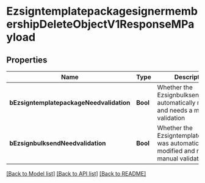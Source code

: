 # EzsigntemplatepackagesignermembershipDeleteObjectV1ResponseMPayload

## Properties
Name | Type | Description | Notes
------------ | ------------- | ------------- | -------------
**bEzsigntemplatepackageNeedvalidation** | **Bool** | Whether the Ezsignbulksend was automatically modified and needs a manual validation | 
**bEzsignbulksendNeedvalidation** | **Bool** | Whether the Ezsigntemplatepackage was automatically modified and needs a manual validation | 

[[Back to Model list]](../README.md#documentation-for-models) [[Back to API list]](../README.md#documentation-for-api-endpoints) [[Back to README]](../README.md)



